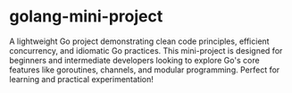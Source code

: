 # golang-mini-project
A lightweight Go project demonstrating clean code principles, efficient concurrency, and idiomatic Go practices. This mini-project is designed for beginners and intermediate developers looking to explore Go's core features like goroutines, channels, and modular programming. Perfect for learning and practical experimentation!
